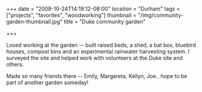 +++
date = "2008-10-24T14:19:12-08:00"
location = "Durham"
tags = ["projects", "favorites", "woodworking"]
thumbnail = "/img/community-garden-thumbnail.jpg"
title = "Duke community garden"

+++

Loved working at the garden --
built raised beds, a shed, a bat box, bluebird houses, compost bins
and an experimental rainwater harvesting system.
I surveyed the site and helped work with volunteers at the Duke site and others.

Made so many friends there -- Emily, Margareta, Kellyn, Joe..
hope to be part of another garden someday!
